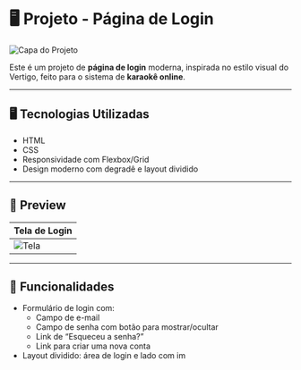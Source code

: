 # 🖥️ Projeto - Página de Login

![Capa do Projeto](./caminho/da/imagem.png)

Este é um projeto de **página de login** moderna, inspirada no estilo visual do Vertigo, feito para o sistema de **karaokê online**.

---

## 🖥️ Tecnologias Utilizadas

- HTML
- CSS
- Responsividade com Flexbox/Grid
- Design moderno com degradê e layout dividido

---

## 📸 Preview

| Tela de Login |
|---------------|
| ![Tela](./caminho/da/screenshot.png) |

---

## 🚀 Funcionalidades

- Formulário de login com:
  - Campo de e-mail
  - Campo de senha com botão para mostrar/ocultar
  - Link de “Esqueceu a senha?”
  - Link para criar uma nova conta
- Layout dividido: área de login e lado com im
